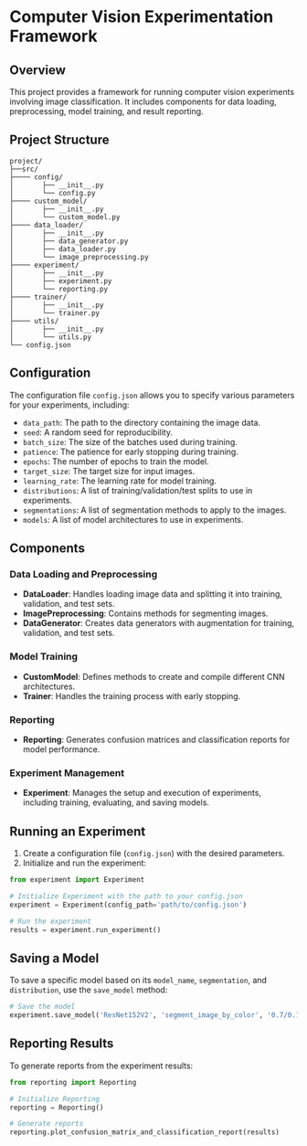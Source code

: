 
# Computer Vision Experimentation Framework

## Overview

This project provides a framework for running computer vision experiments involving image classification. It includes components for data loading, preprocessing, model training, and result reporting.

## Project Structure

```
project/
├──src/
├──── config/
│       ├── __init__.py
│       └── config.py
├──── custom_model/
│       ├── __init__.py
│       └── custom_model.py
├──── data_loader/
│       ├── __init__.py
│       ├── data_generator.py
│       ├── data_loader.py
│       └── image_preprocessing.py
├──── experiment/
│       ├── __init__.py
│       ├── experiment.py
│       └── reporting.py
├──── trainer/
│       ├── __init__.py
│       └── trainer.py
├──── utils/
│       ├── __init__.py
│       └── utils.py
└── config.json
```

## Configuration

The configuration file `config.json` allows you to specify various parameters for your experiments, including:

- `data_path`: The path to the directory containing the image data.
- `seed`: A random seed for reproducibility.
- `batch_size`: The size of the batches used during training.
- `patience`: The patience for early stopping during training.
- `epochs`: The number of epochs to train the model.
- `target_size`: The target size for input images.
- `learning_rate`: The learning rate for model training.
- `distributions`: A list of training/validation/test splits to use in experiments.
- `segmentations`: A list of segmentation methods to apply to the images.
- `models`: A list of model architectures to use in experiments.

## Components

### Data Loading and Preprocessing

- **DataLoader**: Handles loading image data and splitting it into training, validation, and test sets.
- **ImagePreprocessing**: Contains methods for segmenting images.
- **DataGenerator**: Creates data generators with augmentation for training, validation, and test sets.

### Model Training

- **CustomModel**: Defines methods to create and compile different CNN architectures.
- **Trainer**: Handles the training process with early stopping.

### Reporting

- **Reporting**: Generates confusion matrices and classification reports for model performance.

### Experiment Management

- **Experiment**: Manages the setup and execution of experiments, including training, evaluating, and saving models.

## Running an Experiment

1. Create a configuration file (`config.json`) with the desired parameters.
2. Initialize and run the experiment:

```python
from experiment import Experiment

# Initialize Experiment with the path to your config.json
experiment = Experiment(config_path='path/to/config.json')

# Run the experiment
results = experiment.run_experiment()
```

## Saving a Model

To save a specific model based on its `model_name`, `segmentation`, and `distribution`, use the `save_model` method:

```python
# Save the model
experiment.save_model('ResNet152V2', 'segment_image_by_color', '0.7/0.15', '../model')
```

## Reporting Results

To generate reports from the experiment results:

```python
from reporting import Reporting

# Initialize Reporting
reporting = Reporting()

# Generate reports
reporting.plot_confusion_matrix_and_classification_report(results)
```
